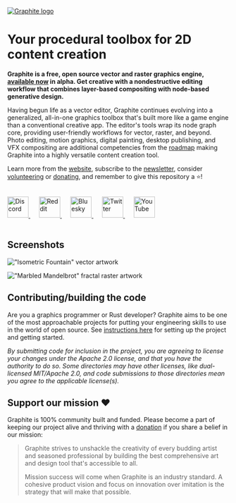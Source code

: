 

<a href="https://graphite.rs/">
<picture>
<source media="(prefers-color-scheme: dark)" srcset="https://github.com/user-attachments/assets/9366c148-4405-484f-909a-9a3526eb9209">
<source media="(prefers-color-scheme: light)" srcset="https://github.com/user-attachments/assets/791508ab-bcd5-4e31-a3b9-1187cfd7a2f6">
<img alt="Graphite logo" src="https://github.com/user-attachments/assets/791508ab-bcd5-4e31-a3b9-1187cfd7a2f6">
</picture>
</a>

# Your procedural toolbox for 2D content creation

**Graphite is a free, open source vector and raster graphics engine, [available now](https://editor.graphite.rs) in alpha. Get creative with a nondestructive editing workflow that combines layer-based compositing with node-based generative design.**

Having begun life as a vector editor, Graphite continues evolving into a generalized, all-in-one graphics toolbox that's built more like a game engine than a conventional creative app. The editor's tools wrap its node graph core, providing user-friendly workflows for vector, raster, and beyond. Photo editing, motion graphics, digital painting, desktop publishing, and VFX compositing are additional competencies from the [roadmap](https://graphite.rs/features/#roadmap) making Graphite into a highly versatile content creation tool.

Learn more from the [website](https://graphite.rs/), subscribe to the [newsletter](https://graphite.rs/#newsletter), consider [volunteering](https://graphite.rs/volunteer/) or [donating](https://graphite.rs/donate/), and remember to give this repository a ⭐!

<br />
<a href="https://discord.graphite.rs/">
<picture>
<source media="(prefers-color-scheme: dark)" srcset="https://github.com/user-attachments/assets/ad185fac-3b48-446d-863c-2bcb0724abee">
<source media="(prefers-color-scheme: light)" srcset="https://github.com/user-attachments/assets/aa23f503-f3bf-444a-9080-8eaa19fa2fa8">
<img alt="Discord" src="https://github.com/user-attachments/assets/aa23f503-f3bf-444a-9080-8eaa19fa2fa8" width="48" height="48">
</picture>
</a>
&nbsp;&nbsp;&nbsp;&nbsp;
<a href="https://www.reddit.com/r/graphite/">
<picture>
<source media="(prefers-color-scheme: dark)" srcset="https://github.com/user-attachments/assets/d8c05686-2eb9-4ac1-8149-728c12b4e71a">
<source media="(prefers-color-scheme: light)" srcset="https://github.com/user-attachments/assets/6f32329a-4d6f-42d8-9a2f-42977c0b3c05">
<img alt="Reddit" src="https://github.com/user-attachments/assets/6f32329a-4d6f-42d8-9a2f-42977c0b3c05" width="48" height="48">
</picture>
</a>
&nbsp;&nbsp;&nbsp;&nbsp;
<a href="https://bsky.app/profile/graphiteeditor.bsky.social">
<picture>
<source media="(prefers-color-scheme: dark)" srcset="https://github.com/user-attachments/assets/c736d80c-e9bf-4591-a7e0-a7723057a906">
<source media="(prefers-color-scheme: light)" srcset="https://github.com/user-attachments/assets/3db9b0a1-5ab7-4bff-bfd3-8a4ade7b98bd">
<img alt="Bluesky" src="https://github.com/user-attachments/assets/3db9b0a1-5ab7-4bff-bfd3-8a4ade7b98bd" width="48" height="48">
</picture>
</a>
&nbsp;&nbsp;&nbsp;&nbsp;
<a href="https://twitter.com/graphiteeditor">
<picture>
<source media="(prefers-color-scheme: dark)" srcset="https://github.com/user-attachments/assets/115f04cc-e3c2-4f90-ac35-eb9edd3ca9be">
<source media="(prefers-color-scheme: light)" srcset="https://github.com/user-attachments/assets/4ed4185d-a622-418c-bbf4-a0419e690ca9">
<img alt="Twitter" src="https://github.com/user-attachments/assets/4ed4185d-a622-418c-bbf4-a0419e690ca9" width="48" height="48">
</picture>
</a>
&nbsp;&nbsp;&nbsp;&nbsp;
<a href="https://www.youtube.com/@GraphiteEditor">
<picture>
<source media="(prefers-color-scheme: dark)" srcset="https://github.com/user-attachments/assets/cbc02fad-5cbc-4715-a8e5-860198e989c7">
<source media="(prefers-color-scheme: light)" srcset="https://github.com/user-attachments/assets/d13b484d-97a8-4d9e-bbe4-c60348b3f676">
<img alt="YouTube" src="https://github.com/user-attachments/assets/d13b484d-97a8-4d9e-bbe4-c60348b3f676" width="48" height="48">
</picture>
</a>
<br /><br />

## Screenshots

!["Isometric Fountain" vector artwork](https://static.graphite.rs/content/index/gui-demo-node-graph-isometric-fountain.png)

!["Marbled Mandelbrot" fractal raster artwork](https://static.graphite.rs/content/index/gui-demo-fractal__3.png)

## Contributing/building the code

Are you a graphics programmer or Rust developer? Graphite aims to be one of the most approachable projects for putting your engineering skills to use in the world of open source. See [instructions here](https://graphite.rs/volunteer/guide/) for setting up the project and getting started.

*By submitting code for inclusion in the project, you are agreeing to license your changes under the Apache 2.0 license, and that you have the authority to do so. Some directories may have other licenses, like dual-licensed MIT/Apache 2.0, and code submissions to those directories mean you agree to the applicable license(s).*

## Support our mission ❤️

Graphite is 100% community built and funded. Please become a part of keeping our project alive and thriving with a [donation](https://graphite.rs/donate/) if you share a belief in our mission:

> Graphite strives to unshackle the creativity of every budding artist and seasoned professional by building the best comprehensive art and design tool that's accessible to all.
> 
> Mission success will come when Graphite is an industry standard. A cohesive product vision and focus on innovation over imitation is the strategy that will make that possible.
